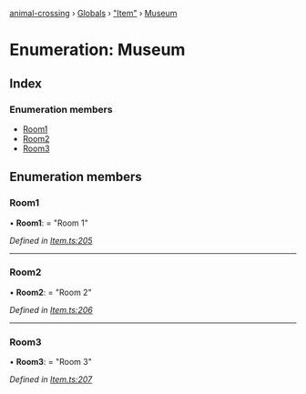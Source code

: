 [animal-crossing](../README.md) › [Globals](../globals.md) › ["Item"](../modules/_item_.md) › [Museum](_item_.museum.md)

# Enumeration: Museum

## Index

### Enumeration members

* [Room1](_item_.museum.md#room1)
* [Room2](_item_.museum.md#room2)
* [Room3](_item_.museum.md#room3)

## Enumeration members

###  Room1

• **Room1**: = "Room 1"

*Defined in [Item.ts:205](https://github.com/Norviah/animal-crossing/blob/da8caaf/module/types/Item.ts#L205)*

___

###  Room2

• **Room2**: = "Room 2"

*Defined in [Item.ts:206](https://github.com/Norviah/animal-crossing/blob/da8caaf/module/types/Item.ts#L206)*

___

###  Room3

• **Room3**: = "Room 3"

*Defined in [Item.ts:207](https://github.com/Norviah/animal-crossing/blob/da8caaf/module/types/Item.ts#L207)*
